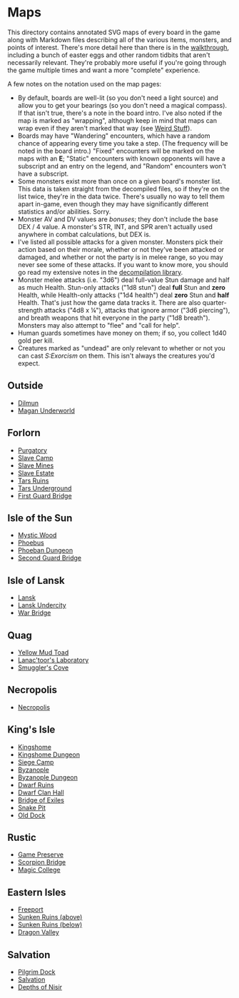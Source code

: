 # Maps

This directory contains annotated SVG maps of every board in the game along with Markdown files describing all of the various items, monsters, and points of interest. There's more detail here than there is in the [walkthrough](../walkthrough.md), including a bunch of easter eggs and other random tidbits that aren't necessarily relevant. They're probably more useful if you're going through the game multiple times and want a more "complete" experience.

A few notes on the notation used on the map pages:

- By default, boards are well-lit (so you don't need a light source) and allow you to get your bearings (so you don't need a magical compass). If that isn't true, there's a note in the board intro. I've also noted if the map is marked as "wrapping", although keep in mind that maps can wrap even if they aren't marked that way (see [Weird Stuff](../README.md)).
- Boards may have "Wandering" encounters, which have a random chance of appearing every time you take a step. (The frequency will be noted in the board intro.) "Fixed" encounters will be marked on the maps with an **E**; "Static" encounters with known opponents will have a subscript and an entry on the legend, and "Random" encounters won't have a subscript.
- Some monsters exist more than once on a given board's monster list. This data is taken straight from the decompiled files, so if they're on the list twice, they're in the data twice. There's usually no way to tell them apart in-game, even though they may have significantly different statistics and/or abilities. Sorry.
- Monster AV and DV values are *bonuses*; they don't include the base DEX / 4 value. A monster's STR, INT, and SPR aren't actually used anywhere in combat calculations, but DEX is.
- I've listed all possible attacks for a given monster. Monsters pick their action based on their morale, whether or not they've been attacked or damaged, and whether or not the party is in melee range, so you may never see some of these attacks. If you want to know more, you should go read my extensive notes in the [decompilation library](https://github.com/fraterrisus/dragonwars-crack).
- Monster melee attacks (i.e. "3d6") deal full-value Stun damage and half as much Health. Stun-only attacks ("1d8 stun") deal **full** Stun and **zero** Health, while Health-only attacks ("1d4 health") deal **zero** Stun and **half** Health. That's just how the game data tracks it. There are also quarter-strength attacks ("4d8 x ¼"), attacks that ignore armor ("3d6 piercing"), and breath weapons that hit everyone in the party ("1d8 breath"). Monsters may also attempt to "flee" and "call for help".
- Human guards sometimes have money on them; if so, you collect 1d40 gold per kill.
- Creatures marked as "undead" are only relevant to whether or not you can cast *S:Exorcism* on them. This isn't always the creatures you'd expect.

## Outside

- [Dilmun](dilmun.md)
- [Magan Underworld](magan-underworld.md)

## Forlorn

- [Purgatory](purgatory.md)
- [Slave Camp](slave-camp.md)
- [Slave Mines](slave-mines.md)
- [Slave Estate](slave-estate.md)
- [Tars Ruins](tars-ruins.md)
- [Tars Underground](tars-underground.md)
- [First Guard Bridge](guard-bridge-1.md)

## Isle of the Sun

- [Mystic Wood](mystic-wood.md)
- [Phoebus](phoebus.md)
- [Phoeban Dungeon](phoeban-dungeon.md)
- [Second Guard Bridge](guard-bridge-2.md)

## Isle of Lansk

- [Lansk](lansk.md)
- [Lansk Undercity](lansk-undercity.md)
- [War Bridge](war-bridge.md)

## Quag

- [Yellow Mud Toad](mud-toad.md)
- [Lanac'toor's Laboratory](lanactoor.md)
- [Smuggler's Cove](smugglers-cove.md)

## Necropolis

- [Necropolis](necropolis.md)

## King's Isle

- [Kingshome](kingshome.md)
- [Kingshome Dungeon](kingshome-dungeon.md)
- [Siege Camp](siege-camp.md)
- [Byzanople](byzanople.md)
- [Byzanople Dungeon](byzanople-dungeon.md)
- [Dwarf Ruins](dwarf-ruins.md)
- [Dwarf Clan Hall](dwarf-clan-hall.md)
- [Bridge of Exiles](bridge-of-exiles.md)
- [Snake Pit](snake-pit.md)
- [Old Dock](old-dock.md)

## Rustic

- [Game Preserve](game-preserve.md)
- [Scorpion Bridge](scorpion-bridge.md)
- [Magic College](magic-college.md)

## Eastern Isles

- [Freeport](freeport.md)
- [Sunken Ruins (above)](sunken-ruins.md)
- [Sunken Ruins (below)](sunken-dungeon.md)
- [Dragon Valley](dragon-valley.md)

## Salvation

- [Pilgrim Dock](pilgrim-dock.md)
- [Salvation](salvation.md)
- [Depths of Nisir](nisir.md)


